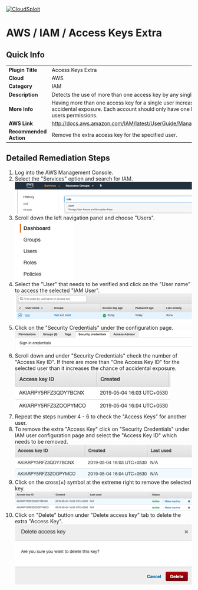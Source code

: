 [![CloudSploit](https://cloudsploit.com/img/logo-new-big-text-100.png "CloudSploit")](https://cloudsploit.com)

# AWS / IAM / Access Keys Extra

## Quick Info

| | |
|-|-|
| **Plugin Title** | Access Keys Extra |
| **Cloud** | AWS |
| **Category** | IAM |
| **Description** | Detects the use of more than one access key by any single user |
| **More Info** | Having more than one access key for a single user increases the chance of accidental exposure. Each account should only have one key that defines the users permissions. |
| **AWS Link** | http://docs.aws.amazon.com/IAM/latest/UserGuide/ManagingCredentials.html |
| **Recommended Action** | Remove the extra access key for the specified user. |

## Detailed Remediation Steps
1. Log into the AWS Management Console.
2. Select the "Services" option and search for IAM. </br> ![Step 2](/resources/aws/iam/access-keys-extra/step2.png "Step 2 - IAM")
3. Scroll down the left navigation panel and choose "Users". </br>![Step 3](/resources/aws/iam/access-keys-extra/step3.png "Step 3 - Users")
4. Select the "User" that needs to be verified and click on the "User name" to access the selected "IAM User".</br>![Step 4](/resources/aws/iam/access-keys-extra/step4.png "Step 4 - User name")
5. Click on the "Security Credentials" under the configuration page.</br>![Step 5](/resources/aws/iam/access-keys-extra/step5.png "Step 5 - Security Credentials")
6. Scroll down and under "Security Credentials" check the number of "Access Key ID". If there are more than "One Access Key ID" for the selected user than it increases the chance of accidental exposure.</br>![Step 6](/resources/aws/iam/access-keys-extra/step6.png "Step 6 - Access Key ID")
7. Repeat the steps number 4 - 6 to check the "Access Keys" for another user.</br>
8. To remove the extra "Access Key" click on "Security Credentials" under IAM user configuration page and select the "Access Key ID" which needs to be removed.</br> ![Step 8](/resources/aws/iam/access-keys-extra/step8.png "Step 8 - Access Key")
9. Click on the cross(×) symbol at the extreme right to remove the selected key. </br> ![Step 9](/resources/aws/iam/access-keys-extra/step9.png "Step 6 - Delete")
10. Click on "Delete" button under "Delete access key" tab to delete the extra "Access Key".</br>![Step 10](/resources/aws/iam/access-keys-extra/step10.png "Step 10 - Delete")
